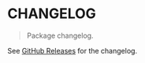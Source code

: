 # CHANGELOG

> Package changelog.

See [GitHub Releases](https://github.com/stdlib-js/array-base-binary5d/releases) for the changelog.